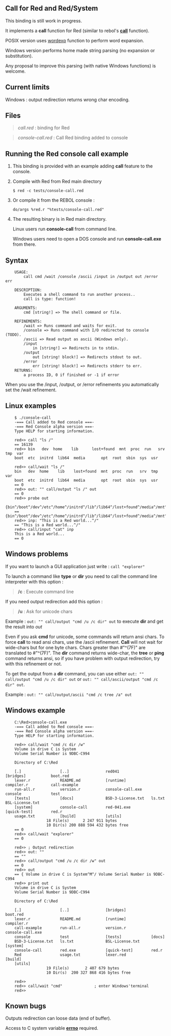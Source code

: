 Call for Red and Red/System
------------------------

This binding is still work in progress.

It implements a **call** function for Red (similar to rebol's **[call](http://rebol.com/docs/shell.html)** function).

POSIX version uses [wordexp](http://pubs.opengroup.org/onlinepubs/9699919799/functions/wordexp.html) function to perform word expansion.

Windows version performs home made string parsing (no expansion or substitution).

Any proposal to improve this parsing (with native Windows functions) is welcome.

Current limits
------------------------

Windows : output redirection returns wrong char encoding.

Files
------------------------

>*call.red* : binding for Red

>*console-call.red* : Call Red binding added to console

Running the Red console call example
------------------------

1. This binding is provided with an example adding **call** feature to the console.

1. Compile with Red from Red main directory

    `$ red -c tests/console-call.red`

1. Or compile it from the REBOL console :

    `do/args %red.r "%tests/console-call.red"`

1. The resulting binary is in Red main directory.

    Linux users run **console-call** from command line.

    Windows users need to open a DOS console and run **console-call.exe** from there.

Syntax
------------------------

		USAGE:
			call cmd /wait /console /ascii /input in /output out /error err

		DESCRIPTION:
			Executes a shell command to run another process..
			call is type: function!

		ARGUMENTS:
			cmd [string!] => The shell command or file.

		REFINEMENTS:
			/wait => Runs command and waits for exit.
			/console => Runs command with I/O redirected to console (TODO).
			/ascii => Read output as ascii (Windows only).
			/input
				in [string!] => Redirects in to stdin.
			/output
				out [string! block!] => Redirects stdout to out.
			/error
				err [string! block!] => Redirects stderr to err.
		RETURNS:
			a process ID, 0 if finished or -1 if error

When you use the /input, /output, or /error refinements you automatically set the /wait refinement.

Linux examples
------------------------

        $ ./console-call
        -=== Call added to Red console ===-
        -=== Red Console alpha version ===-
        Type HELP for starting information.

        red>> call "ls /"
        == 16139
        red>> bin   dev  home    lib      lost+found  mnt  proc  run   srv  tmp  var
        boot  etc  initrd  lib64  media       opt  root  sbin  sys  usr

        red>> call/wait "ls /"
        bin   dev  home    lib    lost+found  mnt  proc  run   srv  tmp  var
        boot  etc  initrd  lib64  media       opt  root  sbin  sys  usr
        == 0
        red>> out: "" call/output "ls /" out
        == 0
        red>> probe out
        {bin^/boot^/dev^/etc^/home^/initrd^/lib^/lib64^/lost+found^/media^/mnt^/opt^/proc^/root^/run^/sbin^/srv^/sys^/tmp^/usr^/var^/}
        == {bin^/boot^/dev^/etc^/home^/initrd^/lib^/lib64^/lost+found^/media^/mnt^/opt^/pr
        red>> inp: "This is a Red world...^/"
        == "This is a Red world...^/"
        red>> call/input "cat" inp
        This is a Red world...
        == 0

Windows problems
------------------------

If you want to launch a GUI application just write : `call "explorer"`

To launch a command like **type** or **dir** you need to call the command line interpreter with this option :

> **/c** : Execute command line

If you need output redirection add this option :

> **/u** : Ask for unicode chars

Example : `out: "" call/output "cmd /u /c dir" out` to execute **dir** and get the result into *out*

Even if you ask **cmd** for unicode, some commands will return ansi chars. To force **call** to read ansi chars, use the
/ascii refinement. **Call** will not wait for wide-chars but for one byte chars.
Chars greater than #"^(7F)" are translated to #"^(7F)".
The **dir** command returns wide-char, the **tree** or **ping** command returns ansi, so if you have problem with
output redirection, try with this refinement or not.

To get the output from a **dir** command, you can use either `out: "" call/output "cmd /u /c dir" out`
or `out: "" call/ascii/output "cmd /c dir" out`.

Example : `out: "" call/output/ascii "cmd /c tree /a" out`


Windows example
------------------------



        C:\Red>console-call.exe
        -=== Call added to Red console ===-
        -=== Red Console alpha version ===-
        Type HELP for starting information.

        red>> call/wait "cmd /c dir /w"
        Volume in drive C is System
        Volume Serial Number is 9DBC-C994

        Directory of C:\Red

        [.]                 [..]                red041              [bridges]           boot.red
        lexer.r             README.md           [runtime]           compiler.r          call-example
        run-all.r           version.r           console-call.exe    console             test
        [tests]             [docs]              BSD-3-License.txt   ls.txt              BSL-License.txt
        [system]            console-call        red-041.exe         [quick-test]        red.r
        usage.txt           [build]             [utils]
                      18 File(s)      2 247 911 bytes
                      10 Dir(s) 200 888 594 432 bytes free
        == 0
        red>> call/wait "explorer"
        == 0

        red>> ; Output redirection
        red>> out: ""
        == ""
        red>> call/output "cmd /u /c dir /w" out
        == 0
        red>> out
        == { Volume in drive C is System^M^/ Volume Serial Number is 9DBC-C994
        red>> print out
        Volume in drive C is System
        Volume Serial Number is 9DBC-C994

        Directory of C:\Red

        [.]                 [..]                [bridges]           boot.red
        lexer.r             README.md           [runtime]           compiler.r
        call-example        run-all.r           version.r           console-call.exe
        console             test                [tests]             [docs]
        BSD-3-License.txt   ls.txt              BSL-License.txt     [system]
        console-call        red.exe             [quick-test]        red.r
        Red                 usage.txt           lexer.red           [build]
        [utils]
                      19 File(s)       2 407 679 bytes
                      10 Dir(s)  200 327 868 416 bytes free

        red>>
        red>> call/wait "cmd"              ; enter Windows'terminal
        red>>


Known bugs
------------------------

Outputs redirection can loose data (end of buffer).

Access to C system variable **[errno](http://en.wikipedia.org/wiki/Errno.h)** required.
